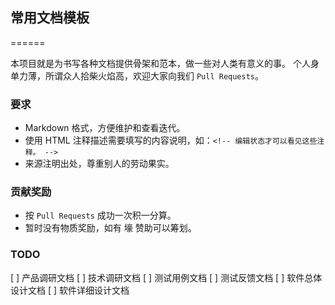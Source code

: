 常用文档模板
------

======

本项目就是为书写各种文档提供骨架和范本，做一些对人类有意义的事。
个人身单力薄，所谓众人拾柴火焰高，欢迎大家向我们 `Pull Requests`。

### 要求

* Markdown 格式，方便维护和查看迭代。
* 使用 HTML 注释描述需要填写的内容说明，如：`<!-- 编辑状态才可以看见这些注释。 -->`
* 来源注明出处，尊重别人的劳动果实。

### 贡献奖励

* 按 `Pull Requests` 成功一次积一分算。
* 暂时没有物质奖励，如有 壕 赞助可以筹划。

### TODO

[ ] 产品调研文档
[ ] 技术调研文档
[ ] 测试用例文档
[ ] 测试反馈文档
[ ] 软件总体设计文档
[ ] 软件详细设计文档

